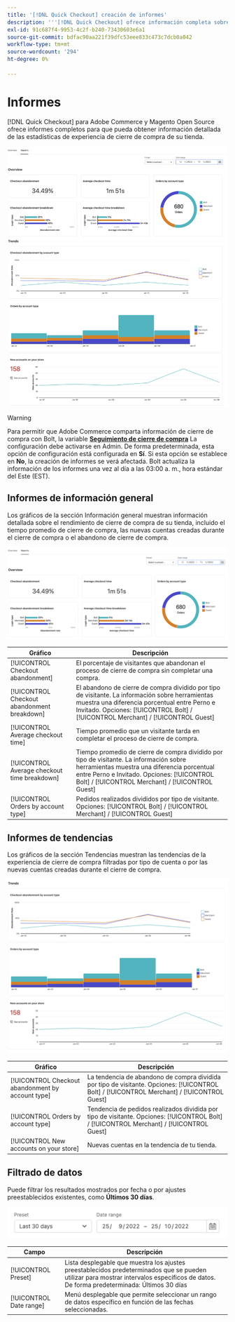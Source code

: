 ```yaml
---
title: '[!DNL Quick Checkout] creación de informes'
description: '''[!DNL Quick Checkout] ofrece información completa sobre los informes."'
exl-id: 91c687f4-9953-4c2f-b240-73430603e6a1
source-git-commit: bdfac90aa221f39dfc53eee833c473c7dcb0a042
workflow-type: tm+mt
source-wordcount: '294'
ht-degree: 0%

---
```


# Informes

[!DNL Quick Checkout] para Adobe Commerce y Magento Open Source ofrece informes completos para que pueda obtener información detallada de las estadísticas de experiencia de cierre de compra de su tienda.

![Vista Informes](assets/reports-view-big-checkout.png)

>[!WARNING]
>
> Para permitir que Adobe Commerce comparta información de cierre de compra con Bolt, la variable [**Seguimiento de cierre de compra**](../quick-checkout/settings-quick-checkout.md)  La configuración debe activarse en Admin. De forma predeterminada, esta opción de configuración está configurada en **Sí**. Si esta opción se establece en **No**, la creación de informes se verá afectada. Bolt actualiza la información de los informes una vez al día a las 03:00 a. m., hora estándar del Este (EST).

## Informes de información general

Los gráficos de la sección Información general muestran información detallada sobre el rendimiento de cierre de compra de su tienda, incluido el tiempo promedio de cierre de compra, las nuevas cuentas creadas durante el cierre de compra o el abandono de cierre de compra.

![Resumen de informes](assets/overview-report-checkout.png)

| Gráfico | Descripción |
|---|---|
| [!UICONTROL Checkout abandonment] | El porcentaje de visitantes que abandonan el proceso de cierre de compra sin completar una compra. |
| [!UICONTROL Checkout abandonment breakdown] | El abandono de cierre de compra dividido por tipo de visitante. La información sobre herramientas muestra una diferencia porcentual entre Perno e Invitado. Opciones: [!UICONTROL Bolt] / [!UICONTROL Merchant] / [!UICONTROL Guest] |
| [!UICONTROL Average checkout time] | Tiempo promedio que un visitante tarda en completar el proceso de cierre de compra. |
| [!UICONTROL Average checkout time breakdown] | Tiempo promedio de cierre de compra dividido por tipo de visitante. La información sobre herramientas muestra una diferencia porcentual entre Perno e Invitado. Opciones: [!UICONTROL Bolt] / [!UICONTROL Merchant] / [!UICONTROL Guest] |
| [!UICONTROL Orders by account type] | Pedidos realizados divididos por tipo de visitante. Opciones: [!UICONTROL Bolt] / [!UICONTROL Merchant] / [!UICONTROL Guest] |

## Informes de tendencias

Los gráficos de la sección Tendencias muestran las tendencias de la experiencia de cierre de compra filtradas por tipo de cuenta o por las nuevas cuentas creadas durante el cierre de compra.

![Tendencias de informes](assets/trends-report-checkout.png)

| Gráfico | Descripción |
|---|---|
| [!UICONTROL Checkout abandonment by account type] | La tendencia de abandono de compra dividida por tipo de visitante. Opciones: [!UICONTROL Bolt] / [!UICONTROL Merchant] / [!UICONTROL Guest] |
| [!UICONTROL Orders by account type] | Tendencia de pedidos realizados dividida por tipo de visitante. Opciones: [!UICONTROL Bolt] / [!UICONTROL Merchant] / [!UICONTROL Guest] |
| [!UICONTROL New accounts on your store] | Nuevas cuentas en la tendencia de tu tienda. |

## Filtrado de datos

Puede filtrar los resultados mostrados por fecha o por ajustes preestablecidos existentes, como **Últimos 30 días**.

![Vista de filtro](assets/filter-view.png)

| Campo | Descripción |
|---|---|
| [!UICONTROL Preset] | Lista desplegable que muestra los ajustes preestablecidos predeterminados que se pueden utilizar para mostrar intervalos específicos de datos. De forma predeterminada: Últimos 30 días |
| [!UICONTROL Date range] | Menú desplegable que permite seleccionar un rango de datos específico en función de las fechas seleccionadas. |
